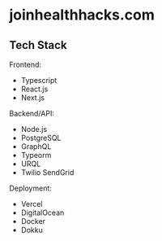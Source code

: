 # joinhealthhacks.com

## Tech Stack

Frontend:

- Typescript
- React.js
- Next.js

Backend/API:

- Node.js
- PostgreSQL
- GraphQL
- Typeorm
- URQL
- Twilio SendGrid

Deployment:

- Vercel
- DigitalOcean
- Docker
- Dokku
